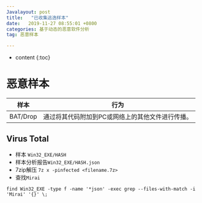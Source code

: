 ```yaml
---
Javalayout: post
title:   "已收集逃逸样本"
date:   2019-11-27 08:55:01 +0800
categories: 基于动态的恶意软件分析
tag: 恶意样本

---
```


* content
{:toc}






# 恶意样本

| 样本     | 行为                                             |
| -------- | ------------------------------------------------ |
| BAT/Drop | 通过将其代码附加到PC或网络上的其他文件进行传播。 |

## Virus Total

* 样本 `Win32_EXE/HASH`
* 样本分析报告`Win32_EXE/HASH.json`
* 7zip解压 `7z x -pinfected <filename.7z>`
* 查找`Mirai`

```shell
find Win32_EXE -type f -name '*json' -exec grep --files-with-match -i 'Mirai' '{}' \;
```

